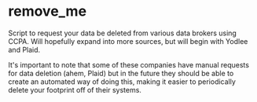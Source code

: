 # remove_me
Script to request your data be deleted from various data brokers using CCPA.
Will hopefully expand into more sources, but will begin with Yodlee and Plaid.

It's important to note that some of these companies have manual requests for data 
deletion (ahem, Plaid) but in the future they should be able to create an automated
way of doing this, making it easier to periodically delete your footprint off of
their systems.
